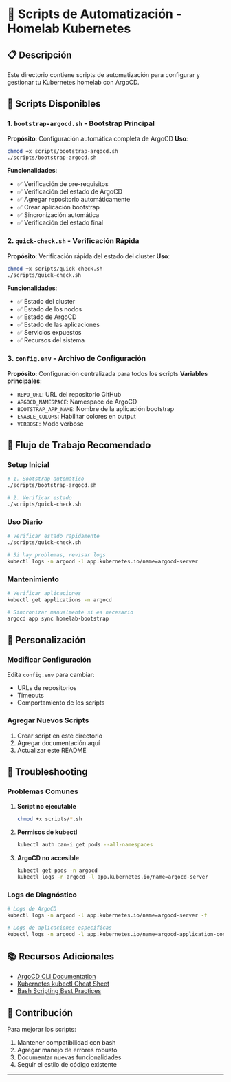 # 🚀 Scripts de Automatización - Homelab Kubernetes

## 📋 **Descripción**

Este directorio contiene scripts de automatización para configurar y gestionar tu Kubernetes homelab con ArgoCD.

## 🎯 **Scripts Disponibles**

### **1. `bootstrap-argocd.sh` - Bootstrap Principal**
**Propósito**: Configuración automática completa de ArgoCD
**Uso**: 
```bash
chmod +x scripts/bootstrap-argocd.sh
./scripts/bootstrap-argocd.sh
```

**Funcionalidades**:
- ✅ Verificación de pre-requisitos
- ✅ Verificación del estado de ArgoCD
- ✅ Agregar repositorio automáticamente
- ✅ Crear aplicación bootstrap
- ✅ Sincronización automática
- ✅ Verificación del estado final

### **2. `quick-check.sh` - Verificación Rápida**
**Propósito**: Verificación rápida del estado del cluster
**Uso**:
```bash
chmod +x scripts/quick-check.sh
./scripts/quick-check.sh
```

**Funcionalidades**:
- ✅ Estado del cluster
- ✅ Estado de los nodos
- ✅ Estado de ArgoCD
- ✅ Estado de las aplicaciones
- ✅ Servicios expuestos
- ✅ Recursos del sistema

### **3. `config.env` - Archivo de Configuración**
**Propósito**: Configuración centralizada para todos los scripts
**Variables principales**:
- `REPO_URL`: URL del repositorio GitHub
- `ARGOCD_NAMESPACE`: Namespace de ArgoCD
- `BOOTSTRAP_APP_NAME`: Nombre de la aplicación bootstrap
- `ENABLE_COLORS`: Habilitar colores en output
- `VERBOSE`: Modo verbose

## 🚀 **Flujo de Trabajo Recomendado**

### **Setup Inicial**
```bash
# 1. Bootstrap automático
./scripts/bootstrap-argocd.sh

# 2. Verificar estado
./scripts/quick-check.sh
```

### **Uso Diario**
```bash
# Verificar estado rápidamente
./scripts/quick-check.sh

# Si hay problemas, revisar logs
kubectl logs -n argocd -l app.kubernetes.io/name=argocd-server
```

### **Mantenimiento**
```bash
# Verificar aplicaciones
kubectl get applications -n argocd

# Sincronizar manualmente si es necesario
argocd app sync homelab-bootstrap
```

## 🔧 **Personalización**

### **Modificar Configuración**
Edita `config.env` para cambiar:
- URLs de repositorios
- Timeouts
- Comportamiento de los scripts

### **Agregar Nuevos Scripts**
1. Crear script en este directorio
2. Agregar documentación aquí
3. Actualizar este README

## 🚨 **Troubleshooting**

### **Problemas Comunes**

1. **Script no ejecutable**
   ```bash
   chmod +x scripts/*.sh
   ```

2. **Permisos de kubectl**
   ```bash
   kubectl auth can-i get pods --all-namespaces
   ```

3. **ArgoCD no accesible**
   ```bash
   kubectl get pods -n argocd
   kubectl logs -n argocd -l app.kubernetes.io/name=argocd-server
   ```

### **Logs de Diagnóstico**
```bash
# Logs de ArgoCD
kubectl logs -n argocd -l app.kubernetes.io/name=argocd-server -f

# Logs de aplicaciones específicas
kubectl logs -n argocd -l app.kubernetes.io/name=argocd-application-controller
```

## 📚 **Recursos Adicionales**

- [ArgoCD CLI Documentation](https://argo-cd.readthedocs.io/en/stable/user-guide/commands/argocd/)
- [Kubernetes kubectl Cheat Sheet](https://kubernetes.io/docs/reference/kubectl/cheatsheet/)
- [Bash Scripting Best Practices](https://google.github.io/styleguide/shellguide.html)

## 🤝 **Contribución**

Para mejorar los scripts:
1. Mantener compatibilidad con bash
2. Agregar manejo de errores robusto
3. Documentar nuevas funcionalidades
4. Seguir el estilo de código existente

---
